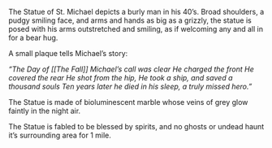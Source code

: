 The Statue of St. Michael depicts a burly man in his 40’s. Broad shoulders, a pudgy smiling face, and arms and hands as big as a grizzly, the statue is posed with his arms outstretched and smiling, as if welcoming any and all in for a bear hug. 

A small plaque tells Michael’s story:

*“The Day of [[The Fall]]*
*Michael’s call was clear*
*He charged the front*
*He covered the rear*
*He shot from the hip,*
*He took a ship,*
*and saved a thousand souls*
*Ten years later he died in his sleep,* 
*a truly missed hero.”*

The Statue is made of bioluminescent marble whose veins of grey glow faintly in the night air. 

The Statue is fabled to be blessed by spirits, and no ghosts or undead haunt it’s surrounding area for 1 mile. 